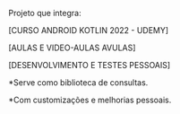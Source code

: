 Projeto que integra:

[CURSO ANDROID KOTLIN 2022 - UDEMY]

[AULAS E VIDEO-AULAS AVULAS]

[DESENVOLVIMENTO E TESTES PESSOAIS]

*Serve como biblioteca de consultas.

*Com customizações e melhorias pessoais.
